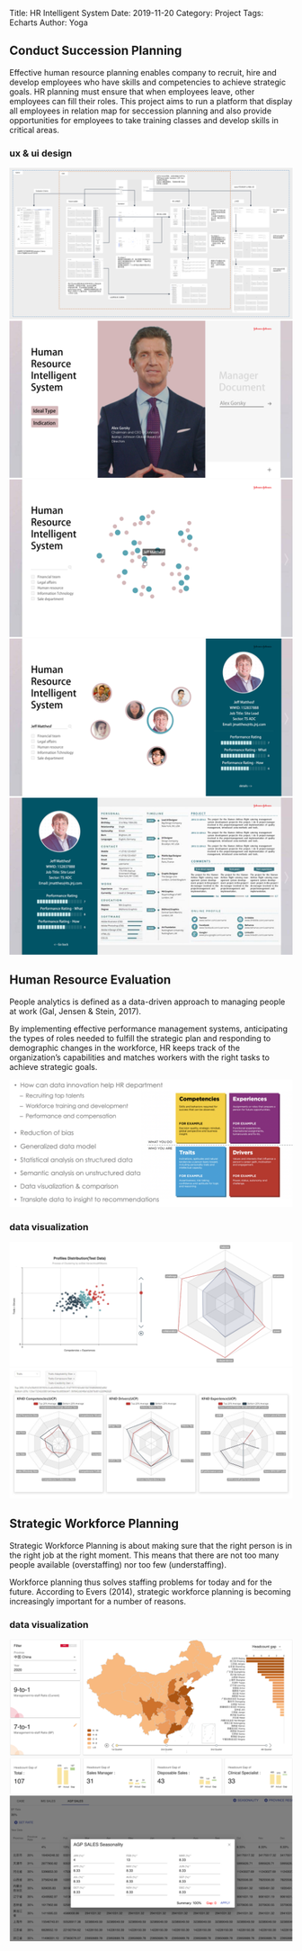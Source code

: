 Title: HR Intelligent System
Date: 2019-11-20
Category: Project
Tags: Echarts
Author: Yoga

## Conduct Succession Planning

Effective human resource planning enables company to recruit, hire and develop employees who have skills and competencies to achieve strategic goals. HR planning must ensure that when employees leave, other employees can fill their roles. This project aims to run a platform that display all employees in relation map for seccession planning and also  provide opportunities for employees to take training classes and develop skills in critical areas. 

### ux & ui design

![hr](img/hr1.png)
![hr](img/hr2.jpg)
![hr](img/hr3.jpg)
![hr](img/hr4.jpg)
![hr](img/hr5.jpg)


## Human Resource Evaluation

People analytics is defined as a data-driven approach to managing people at work (Gal, Jensen & Stein, 2017).

By implementing effective performance management systems, anticipating the types of roles needed to fulfill the strategic plan and responding to demographic changes in the workforce, HR keeps track of the organization’s capabilities and matches workers with the right tasks to achieve strategic goals.

![hr](img/hr10.png)

### data visualization

![hr](img/hr9.png)
![hr](img/hr11.jpg)

## Strategic Workforce Planning

Strategic Workforce Planning is about making sure that the right person is in the right job at the right moment. This means that there are not too many people available (overstaffing) nor too few (understaffing).

Workforce planning thus solves staffing problems for today and for the future. According to Evers (2014), strategic workforce planning is becoming increasingly important for a number of reasons.

### data visualization

![hr](img/hr7.png)
![hr](img/hr8.png)